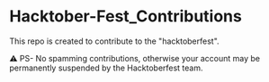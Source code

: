 # Hacktober-Fest_Contributions
 This repo is created to contribute to the "hacktoberfest".
 
 :warning: PS- No spamming contributions, otherwise your account may be permanently suspended by the Hacktoberfest team.

